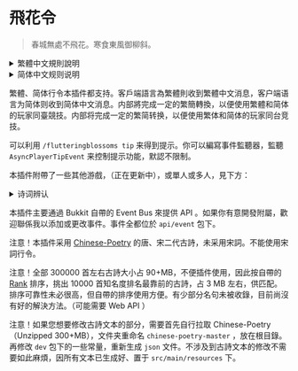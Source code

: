 # 飛花令

> 春城無處不飛花。寒食東風御柳斜。

<details>
    <summary>繁體中文規則說明</summary>
    飛花令是文人雅集所行酒令。本插件飛花令規則與詩詞大會之飛花令規則類似，但略有不同。
    輸入指令 “/flutteringblossoms join” 加入游戲。
    首先，每位玩家各說一個字，作爲行令字僃選。之後將人氣最高的字作爲行令字。
    每一位玩家按照次序，説出一句含有這個行令字的詩句。行令字的位置不論。祇要含有行令字即視作有效。但是不可以重復說他人已經説過的詩句。
    如行令字為“花”，有三位玩家參與。甲說“春江花朝秋月夜”，乙說“年年歲歲花相似”，丙說“人面桃花相映紅”。三位玩家全部説完則為一輪，此時又輪到甲。甲說“花間一壺酒”。乙丙在規定時間内不能對令，淘汰。
    當然，考慮到打字常會出錯，只要在規定時間内就可以修改自己的錯誤答案。
    每次對令都必須在消息的最前方加上“行令”二字。如“行令 春城無處不飛花”。
</details>

<details>
    <summary>简体中文规则说明</summary>
    飞花令是文人雅集所行酒令。本插件飞花令规则与诗词大会之飞花令规则类似，但略有不同。
    输入指令 “/flutteringblossoms join” 加入游戏。
    首先，每位玩家各说一个字，作为行令字备选。之后将人气最高的字作为行令字。
    每一位玩家按照次序，说出一句含有行令字的诗句。行令字的位置不论。只要含有这个字即视作有效。
    如行令字为“花”，有三位玩家参与。甲说“春江花朝秋月夜”，乙说“年年岁岁花相似”，丙说“人面桃花相映紅”。三位玩家全部说完则为一轮，此時又轮到甲。甲说“花间一壶酒”。乙丙在规定时间内不能对令，淘汰。
    当然，考虑到打字常会出错，只要在规定时间内就可以修改自己的错误答案。
    每次对令都必须在消息的最前方加上“行令”二字。如“行令 春城无处不飞花”。
</details>

繁體、简体行令本插件都支持。客戶端語言為繁體則收到繁體中文消息，客户端语言为简体则收到简体中文消息。内部將完成一定的繁簡轉換，以便使用繁體和简体的玩家同臺競技。内部将完成一定的繁简转换，以便使用繁体和简体的玩家同台竞技。

可以利用 `/flutteringblossoms tip` 来得到提示。你可以編寫事件監聽器，監聽 `AsyncPlayerTipEvent` 来控制提示功能，默認不限制。

本插件附帶了一些其他游戲，（正在更新中），或單人或多人，見下方：

<details>
    <summary>诗词辨认</summary>
    输入指令“/poetryidentification join” 加入游戏。
    这之后，将会显示一组乱序的字，玩家需要排列出一句正确的诗句。五言诗句有两个字作为干扰项（七选五），七言诗句有五个字作为干扰项（十二选七）。所有诗句全部来自《唐诗三百首》。
    每次答题都必须在消息前加上“辨诗”二字，繁简均可。
    最快排列正确者答对这一题。答对题数最多者获胜。
    如有一组字：
    “春，城，无，处，不，飞，花，寒，食，东，风，御”，则玩家输入“辨诗 春城无处不飞花”即为正确。
</details>


本插件主要通過 Bukkit 自帶的 Event Bus 來提供 API 。如果你有意開發附屬，歡迎聯係我以添加或更改事件。事件全都位於 `api/event` 包下。



注意！本插件采用 [Chinese-Poetry](www.github.com/Chinese-Poetry/Chinese-Poetry) 的唐、宋二代古詩，未采用宋詞。不能使用宋詞行令。

注意！全部 300000 首左右古詩大小占 90+MB，不便插件使用，因此按自帶的 [Rank](https://github.com/chinese-poetry/chinese-poetry/tree/master/rank) 排序，挑出 10000 首知名度排名最靠前的古詩，占 3 MB 左右，供匹配。排序可靠性未必很高，但自帶的排序使用方便。有少部分名句未被收錄，目前尚沒有好的解決方法。（可能需要 Web API ）

注意！如果您想要修改古詩文本的部分，需要首先自行拉取 Chinese-Poetry （Unzipped 300+MB），文件夹重命名 `chinese-poetry-master` ，放在根目錄。再修改 `dev` 包下的一些常量，重新生成 `json` 文件。不涉及到古詩文本的修改不需要如此麻煩，因所有文本已生成好、置于 `src/main/resources` 下。

